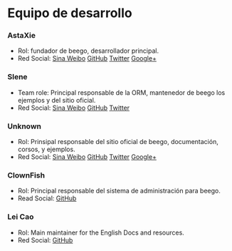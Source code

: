 # Equipo de desarrollo

### AstaXie

- Rol: fundador de beego, desarrollador principal.
- Red Social: [Sina Weibo](http://weibo.com/533452688) [GitHub](https://github.com/astaxie) [Twitter](https://twitter.com/astaxie) [Google+](https://plus.google.com/u/0/111292884696033638814)

### Slene

- Team role: Principal responsable de la ORM, mantenedor de beego los ejemplos y del sitio oficial.
- Red Social: [Sina Weibo](http://weibo.com/slene) [GitHub](https://github.com/slene) [Twitter](https://twitter.com/slene)

### Unknown

- Rol: Prinsipal responsable del sitio oficial de beego, documentación, corsos, y ejemplos.
- Red Social: [Sina Weibo](http://weibo.com/Obahua) [GitHub](https://github.com/Unknwon) [Twitter](https://twitter.com/joe2010xtmf) [Google+](https://plus.google.com/u/0/+JiahuaChen)

### ClownFish

- Rol: Principal responsable del sistema de administración para beego.
- Read Social: [GitHub](https://github.com/osgochina)

### Lei Cao

- Rol: Main maintainer for the English Docs and resources.
- Red Social: [GitHub](https://github.com/lei-cao)
